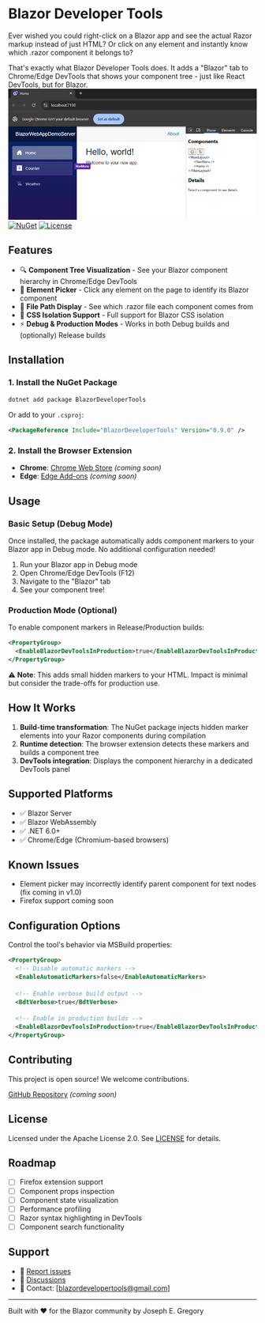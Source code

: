 ﻿# Blazor Developer Tools

Ever wished you could right-click on a Blazor app and see the actual Razor markup instead of just HTML? Or click on any element and instantly know which .razor component it belongs to?

That's exactly what Blazor Developer Tools does. It adds a "Blazor" tab to Chrome/Edge DevTools that shows your component tree - just like React DevTools, but for Blazor.
![Blazor DevTools in action](docs/images/BlazorDevToolsInAction.png)
[![NuGet](https://img.shields.io/nuget/v/BlazorDeveloperTools.svg)](https://www.nuget.org/packages/BlazorDeveloperTools/)
[![License](https://img.shields.io/badge/License-Apache%202.0-blue.svg)](LICENSE)

## Features

- 🔍 **Component Tree Visualization** - See your Blazor component hierarchy in Chrome/Edge DevTools
- 🎯 **Element Picker** - Click any element on the page to identify its Blazor component
- 📁 **File Path Display** - See which .razor file each component comes from
- 🎨 **CSS Isolation Support** - Full support for Blazor CSS isolation
- ⚡ **Debug & Production Modes** - Works in both Debug builds and (optionally) Release builds

## Installation

### 1. Install the NuGet Package

```bash
dotnet add package BlazorDeveloperTools
```

Or add to your `.csproj`:

```xml
<PackageReference Include="BlazorDeveloperTools" Version="0.9.0" />
```

### 2. Install the Browser Extension

- **Chrome**: [Chrome Web Store](#) *(coming soon)*
- **Edge**: [Edge Add-ons](#) *(coming soon)*

## Usage

### Basic Setup (Debug Mode)

Once installed, the package automatically adds component markers to your Blazor app in Debug mode. No additional configuration needed!

1. Run your Blazor app in Debug mode
2. Open Chrome/Edge DevTools (F12)
3. Navigate to the "Blazor" tab
4. See your component tree!

### Production Mode (Optional)

To enable component markers in Release/Production builds:

```xml
<PropertyGroup>
  <EnableBlazorDevToolsInProduction>true</EnableBlazorDevToolsInProduction>
</PropertyGroup>
```

⚠️ **Note**: This adds small hidden markers to your HTML. Impact is minimal but consider the trade-offs for production use.

## How It Works

1. **Build-time transformation**: The NuGet package injects hidden marker elements into your Razor components during compilation
2. **Runtime detection**: The browser extension detects these markers and builds a component tree
3. **DevTools integration**: Displays the component hierarchy in a dedicated DevTools panel

## Supported Platforms

- ✅ Blazor Server
- ✅ Blazor WebAssembly
- ✅ .NET 6.0+
- ✅ Chrome/Edge (Chromium-based browsers)

## Known Issues

- Element picker may incorrectly identify parent component for text nodes (fix coming in v1.0)
- Firefox support coming soon

## Configuration Options

Control the tool's behavior via MSBuild properties:

```xml
<PropertyGroup>
  <!-- Disable automatic markers -->
  <EnableAutomaticMarkers>false</EnableAutomaticMarkers>
  
  <!-- Enable verbose build output -->
  <BdtVerbose>true</BdtVerbose>
  
  <!-- Enable in production builds -->
  <EnableBlazorDevToolsInProduction>true</EnableBlazorDevToolsInProduction>
</PropertyGroup>
```

## Contributing

This project is open source! We welcome contributions.

[GitHub Repository](#) *(coming soon)*

## License

Licensed under the Apache License 2.0. See [LICENSE](LICENSE) for details.

## Roadmap

- [ ] Firefox extension support
- [ ] Component props inspection
- [ ] Component state visualization
- [ ] Performance profiling
- [ ] Razor syntax highlighting in DevTools
- [ ] Component search functionality

## Support

- 🐛 [Report issues](https://github.com/joe-gregory/blazor-devtools/issues)
- 💬 [Discussions](#)
- 📧 Contact: [blazordevelopertools@gmail.com]

---

Built with ❤️ for the Blazor community by Joseph E. Gregory